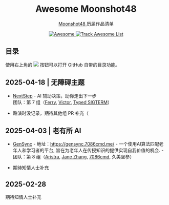 <h1 align="center">Awesome Moonshot48</h1>

<p align="center">
<a href="https://www.msadream.cn">
Moonshot48
</a>
历届作品清单
</p>

<p align="center">
<a href="https://github.com/sindresorhus/awesome">
<img src="https://cdn.jsdelivr.net/gh/sindresorhus/awesome/media/badge.svg" alt="Awesome">
</a>
<a href="https://www.trackawesomelist.com/msadream/awesome">
<img src="https://www.trackawesomelist.com/badge.svg" alt="Track Awesome List">
</a>
</p>

## 目录

使用右上角的 <kbd><img src="./assets/toc.svg"></kbd> 按钮可以打开 GitHub 自带的目录功能。

<!-- md-parser-start -->

## 2025-04-18 | 无障碍主题

- [NextStep](https://github.com/next-step-project) - AI 辅助决策，助你走出下一步 \
    团队：第 7 组（[Ferry](https://github.com/Ferryplay), [Victor](https://github.com/vchunstoppable), [Typed SIGTERM](https://github.com/typed-sigterm)）

- 路演时没记录，期待其他组 PR 补充（

## 2025-04-03 | 老有所 AI

- [GenSync](https://github.com/ms48-gensync) - 地址：https://gensync.7086cmd.me/ - 一个使用AI算法匹配老年人和学习者的平台, 旨在为老年人在传授知识的提供实现自我价值的机会. - \
    团队：第 8 组（[Aristra](https://github.com/AristraHatsuyu), [Jane Zhang](https://github.com/jo1-yo), [7086cmd](https://github.com/7086cmd), 久美坚参）

- 期待知情人士补充

## 2025-02-28

期待知情人士补充

<!-- md-parser-end -->
